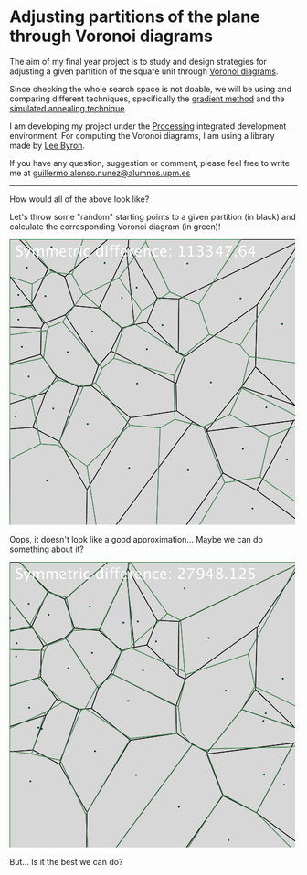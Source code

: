 # Adjusting partitions of the plane through Voronoi diagrams

The aim of my final year project is to study and design strategies for adjusting a given partition of the square unit through [Voronoi diagrams](http://mathworld.wolfram.com/VoronoiDiagram.html).

Since checking the whole search space is not doable, we will be using and comparing different techniques, specifically the [gradient method](http://mathworld.wolfram.com/ConjugateGradientMethod.html) and the [simulated annealing technique](http://mathworld.wolfram.com/SimulatedAnnealing.html).

I am developing my project under the [Processing](https://processing.org/) integrated development environment. For computing the Voronoi diagrams, I am using a library made by [Lee Byron](http://leebyron.com/mesh/).

If you have any question, suggestion or comment, please feel free to write me at guillermo.alonso.nunez@alumnos.upm.es

***

How would all of the above look like?

Let's throw some "random" starting points to a given partition (in black) and calculate the corresponding Voronoi diagram (in green)!

![alt text](https://github.com/Flood1993/TFG_voronoi/blob/master/images/start.png "Before adjusting")

Oops, it doesn't look like a good approximation... Maybe we can do something about it?

![alt text](https://github.com/Flood1993/TFG_voronoi/blob/master/images/end.png "After adjusting")

But... Is it the best we can do?
